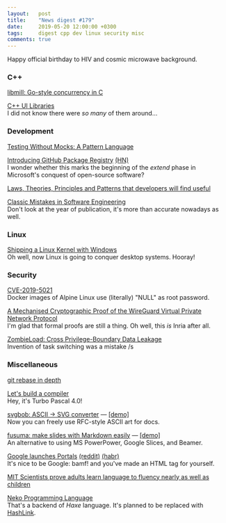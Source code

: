 ```yaml
---
layout:   post
title:    "News digest #179"
date:     2019-05-20 12:00:00 +0300
tags:     digest cpp dev linux security misc
comments: true
---
```


Happy official birthday to HIV and cosmic microwave background.

### C++

[libmill: Go-style concurrency in C](http://libmill.org)

[C++ UI Libraries](https://philippegroarke.com/posts/2018/c++_ui_solutions/)<br/>
I did not know there were _so many_ of them around...

### Development

[Testing Without Mocks: A Pattern Language](https://www.jamesshore.com/Blog/Testing-Without-Mocks.html)

[Introducing GitHub Package Registry](https://github.blog/2019-05-10-introducing-github-package-registry/) [(HN)](https://news.ycombinator.com/item?id=19881709)<br/>
I wonder whether this marks the beginning of the _extend_ phase in Microsoft's conquest of open-source software?

[Laws, Theories, Principles and Patterns that developers will find useful](https://github.com/dwmkerr/hacker-laws)

[Classic Mistakes in Software Engineering](https://stevemcconnell.com/articles/classic-mistakes/)<br/>
Don't look at the year of publication, it's more than accurate nowadays as well.

### Linux

[Shipping a Linux Kernel with Windows](https://devblogs.microsoft.com/commandline/shipping-a-linux-kernel-with-windows/)<br/>
Oh well, now Linux is going to conquer desktop systems. Hooray!

### Security

[CVE-2019-5021](https://nvd.nist.gov/vuln/detail/CVE-2019-5021)<br/>
Docker images of Alpine Linux use (literally) "NULL" as root password.

[A Mechanised Cryptographic Proof of the WireGuard Virtual Private Network Protocol](https://hal.inria.fr/hal-02100345)<br/>
I'm glad that formal proofs are still a thing. Oh well, this _is_ Inria after all.

[ZombieLoad: Cross Privilege-Boundary Data Leakage](https://www.cyberus-technology.de/posts/2019-05-14-zombieload.html)<br/>
Invention of task switching was a mistake /s

### Miscellaneous

[git rebase in depth](https://git-rebase.io)

[Let's build a compiler](https://xmonader.github.io/letsbuildacompiler-pretty/tutor01_introduction.html)<br/>
Hey, it's Turbo Pascal 4.0!

[svgbob: ASCII → SVG converter](https://github.com/ivanceras/svgbob) — [[demo]](https://ivanceras.github.io/svgbob-editor/)<br/>
Now you can freely use RFC-style ASCII art for docs.

[fusuma: make slides with Markdown easily](https://github.com/hiroppy/fusuma) — [[demo]](https://hiroppy.github.io/fusuma/intro/)<br/>
An alternative to using MS PowerPower, Google Slices, and Beamer.

[Google launches Portals](https://www.zdnet.com/article/google-launches-portals-a-new-web-page-navigation-system-for-chrome/) [(reddit)](https://www.reddit.com/r/BrowserWar/comments/bmh0v6/google_launches_portal_to_replace_iframe_making_a/) [(habr)](https://habr.com/ru/news/t/451328/)<br/>
It's nice to be Google: bamf! and you've made an HTML tag for yourself.

[MIT Scientists prove adults learn language to fluency nearly as well as children](https://medium.com/@chacon/mit-scientists-prove-adults-learn-language-to-fluency-nearly-as-well-as-children-1de888d1d45f)

[Neko Programming Language](https://nekovm.org)<br/>
That's a backend of _Haxe_ language. It's planned to be replaced with [HashLink](https://haxe.org/blog/hashlink-indepth/).
